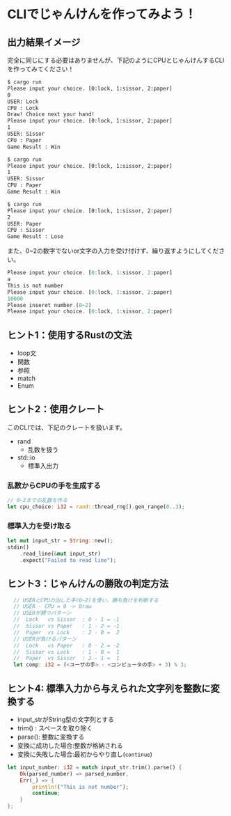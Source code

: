 # CLIでじゃんけんを作ってみよう！


## 出力結果イメージ
完全に同じにする必要はありませんが、下記のようにCPUとじゃんけんするCLIを作ってみてください！

```sh
$ cargo run
Please input your choice. [0:lock, 1:sissor, 2:paper]
0
USER: Lock
CPU : Lock
Draw! Choice next your hand!
Please input your choice. [0:lock, 1:sissor, 2:paper]
1
USER: Sissor
CPU : Paper
Game Result : Win

$ cargo run
Please input your choice. [0:lock, 1:sissor, 2:paper]
1
USER: Sissor
CPU : Paper
Game Result : Win

$ cargo run
Please input your choice. [0:lock, 1:sissor, 2:paper]
2
USER: Paper
CPU : Sissor
Game Result : Lose
```

また、0~2の数字でないor文字の入力を受け付けず、繰り返すようにしてください。

```rust
Please input your choice. [0:lock, 1:sissor, 2:paper]
a
This is not number
Please input your choice. [0:lock, 1:sissor, 2:paper]
10000
Please inseret number.(0~2)
Please input your choice. [0:lock, 1:sissor, 2:paper]
```

## ヒント1：使用するRustの文法
* loop文
* 関数
* 参照
* match
* Enum

## ヒント2：使用クレート
このCLIでは、下記のクレートを扱います。

* rand
  * 乱数を扱う
* std::io
  * 標準入出力


### 乱数からCPUの手を生成する

```rust
// 0~2までの乱数を作る
let cpu_choice: i32 = rand::thread_rng().gen_range(0..3);
```

### 標準入力を受け取る
```rust
let mut input_str = String::new();
stdin()
    .read_line(&mut input_str)
    .expect("Failed to read line");
```

## ヒント3：じゃんけんの勝敗の判定方法

```rust
  // USERとCPUの出した手(0~2)を使い、勝ち負けを判断する
  // USER - CPU = 0 -> Draw
  // USERが勝つパターン
  //  Lock   vs Sissor  : 0 - 1 = -1
  //  Sissor vs Paper   : 1 - 2 = -1
  //  Paper  vs Lock    : 2 - 0 =  2
  // USERが負けるパターン
  //  Lock   vs Paper   : 0 - 2 = -2
  //  Sissor vs Lock    : 1 - 0 =  1
  //  Paper  vs Sissor  : 2 - 1 =  1
  let comp: i32 = (<ユーザの手> - <コンピュータの手> + 3) % 3;
```
## ヒント4: 標準入力から与えられた文字列を整数に変換する

* input_strがString型の文字列とする
* trim() : スペースを取り除く
* parse(): 整数に変換する
* 変換に成功した場合:整数が格納される
* 変換に失敗した場合:最初からやり直し(`continue`)
```rust
let input_number: i32 = match input_str.trim().parse() {
    Ok(parsed_number) => parsed_number,
    Err(_) => {
        println!("This is not number");
        continue;
    }
};
```
